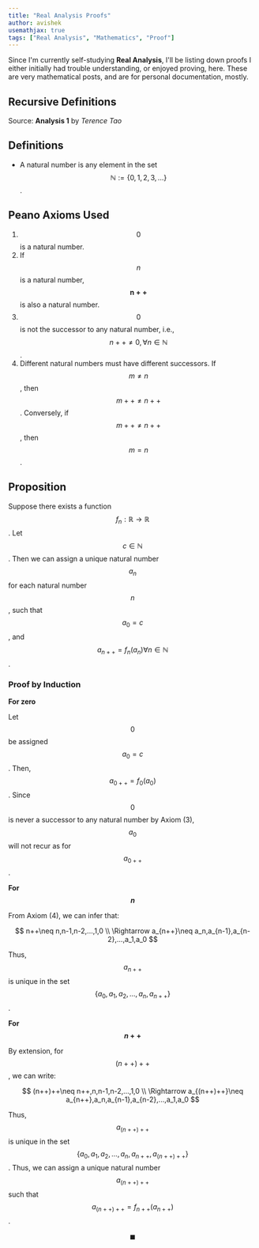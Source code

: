 ```yaml
---
title: "Real Analysis Proofs"
author: avishek
usemathjax: true
tags: ["Real Analysis", "Mathematics", "Proof"]
---
```


Since I'm currently self-studying **Real Analysis**, I'll be listing down proofs I either initially had trouble understanding, or enjoyed proving, here. These are very mathematical posts, and are for personal documentation, mostly.

## Recursive Definitions
Source: **Analysis 1** by *Terence Tao*

## Definitions
- A natural number is any element in the set $$\mathbb{N}:=\{0,1,2,3,...\}$$.

## Peano Axioms Used

1. $$0$$ is a natural number.
2. If $$n$$ is a natural number, $$\mathbf{n++}$$ is also a natural number.
3. $$0$$ is not the successor to any natural number, i.e., $$n++ \neq 0, \forall n\in\mathbb{N}$$.
4. Different natural numbers must have different successors. If $$m\neq n$$, then $$m++ \neq n++$$. Conversely, if $$m++ \neq n++$$, then $$m=n$$.

## Proposition
Suppose there exists a function $$f_n:\mathbb{R}\rightarrow\mathbb{R}$$. Let $$c\in\mathbb{N}$$. Then we can assign a unique natural number $$a_n$$ for each natural number $$n$$, such that $$a_0=c$$, and $$a_{n++}=f_n(a_n) \forall n\in\mathbb{N}$$.

### Proof by Induction
**For zero**

Let $$0$$ be assigned $$a_0=c$$.
Then, $$a_{0++}=f_0(a_0)$$. Since $$0$$ is never a successor to any natural number by Axiom (3), $$a_0$$ will not recur as for $$a_{0++}$$.

**For $$n$$**

From Axiom (4), we can infer that:

$$
n++\neq n,n-1,n-2,...,1,0 \\
\Rightarrow a_{n++}\neq a_n,a_{n-1},a_{n-2},...,a_1,a_0
$$

Thus, $$a_{n++}$$ is unique in the set $$\{a_0,a_1,a_2,...,a_n,a_{n++}\}$$.

**For $$n++$$**

By extension, for $$(n++)++$$, we can write:

$$
(n++)++\neq n++,n,n-1,n-2,...,1,0 \\
\Rightarrow a_{(n++)++}\neq a_{n++},a_n,a_{n-1},a_{n-2},...,a_1,a_0
$$

Thus, $$a_{(n++)++}$$ is unique in the set $$\{a_0,a_1,a_2,...,a_n,a_{n++},a_{(n++)++}\}$$. Thus, we can assign a unique natural number $$a_{(n++)++}$$ such that $$a_{(n++)++}=f_{n++}(a_{n++})$$.

$$\blacksquare$$

